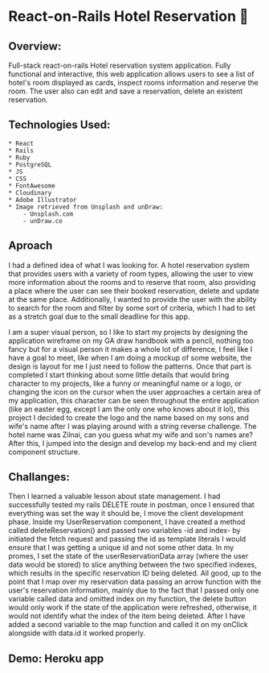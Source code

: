# React-on-Rails Hotel Reservation :hotel:

## Overview:

Full-stack react-on-rails Hotel reservation system application.
Fully functional and interactive, this web application allows
users to see a list of hotel's room displayed as cards, inspect
rooms information and reserve the room. The user also can edit and
save a reservation, delete an existent reservation.

## Technologies Used:

    * React
    * Rails
    * Ruby
    * PostgreSQL
    * JS
    * CSS
    * FontAwesome
    * Cloudinary
    * Adobe Illustrator
    * Image retrieved from Unsplash and unDraw:
        - Unsplash.com
        - unDraw.co

## Aproach

I had a defined idea of what I was looking for. A hotel
reservation system that provides users with a variety of room
types, allowing the user to view more information about the rooms
and to reserve that room, also providing a place where the user
can see their booked reservation, delete and update at the same
place. Additionally, I wanted to provide the user with the ability
to search for the room and filter by some sort of criteria, which
I had to set as a stretch goal due to the small deadline for this
app.

I am a super visual person, so I like to start my projects by designing the application wireframe on my GA draw handbook with a pencil, nothing too fancy but for a visual person it makes a whole lot of difference, I feel like I have a goal to meet, like when I am doing a mockup of some website, the design is layout for me I just need to follow the patterns. Once that part is completed I start thinking about some little details that would bring character to my projects, like a funny or meaningful name or a logo, or changing the icon on the cursor when the user approaches a certain area of my application, this character can be seen throughout the entire application (like an easter egg, except I am the only one who knows about it lol), this project I decided to create the logo and the name based on my sons and wife's name after I was playing around with a string reverse challenge. The hotel name was Zilnai, can you guess what my wife and son's names are? After this, I jumped into the design and develop my back-end and my client component structure.

## Challanges:

Then I learned a valuable lesson about state management. I had
successfully tested my rails DELETE route in postman, once I
ensured that everything was set the way it should be, I move the
client development phase. Inside my UserReservation component, I
have created a method called deleteReservation() and passed two
variables -id and index- by initiated the fetch request and
passing the id as template literals I would ensure that I was
getting a unique id and not some other data. In my promes, I set
the state of the userReservationData array (where the user data
would be stored) to slice anything between the two specified
indexes, which results in the specific reservation ID being
deleted. All good, up to the point that I map over my reservation
data passing an arrow function with the user's reservation
information, mainly due to the fact that I passed only one
variable called data and omitted index on my function, the delete
button would only work if the state of the application were
refreshed, otherwise, it would not identify what the index of the
item being deleted. After I have added a second variable to the
map function and called it on my onClick alongside with data.id it
worked properly.

## Demo: Heroku app
